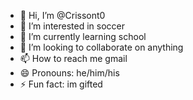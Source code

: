 - 👋 Hi, I’m @Crissont0
- 👀 I’m interested in soccer
- 🌱 I’m currently learning school
- 💞️ I’m looking to collaborate on anything
- 📫 How to reach me gmail
- 😄 Pronouns: he/him/his
- ⚡ Fun fact: im gifted

<!---
Crissont0/Crissont0 is a ✨ special ✨ repository because its `README.md` (this file) appears on your GitHub profile.
You can click the Preview link to take a look at your changes.
--->
